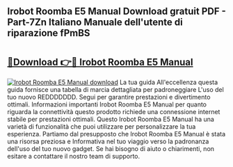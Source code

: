 ## Irobot Roomba E5 Manual Download gratuit PDF - Part-7Zn Italiano Manuale dell'utente di riparazione fPmBS

# <h2><a href="http://dfcw9r.blite.top/?on=Irobot+Roomba+E5+Manual">🔗Download 👉🔴 Irobot Roomba E5 Manual</a></h2>

[![Irobot Roomba E5 Manual download](https://i.imgur.com/lujVjoI.png)](http://dfcw9r.blite.top/?on=Irobot+Roomba+E5+Manual)
La tua guida All'eccellenza questa guida fornisce una tabella di marcia dettagliata per padroneggiare L'uso del tuo nuovo REDDDDDDD. Segui per garantire prestazioni e divertimento ottimali. Informazioni importanti Irobot Roomba E5 Manual per quanto riguarda la connettività questo prodotto richiede una connessione internet stabile per prestazioni ottimali. Questo Irobot Roomba E5 Manual ha una varietà di funzionalità che puoi utilizzare per personalizzare la tua esperienza. Partiamo dal presupposto che Irobot Roomba E5 Manual è stata una risorsa preziosa e Informativa nel tuo viaggio verso la padronanza dell'uso del tuo nuovo gadget. Se hai bisogno di aiuto o chiarimenti, non esitare a contattare il nostro team di supporto.
